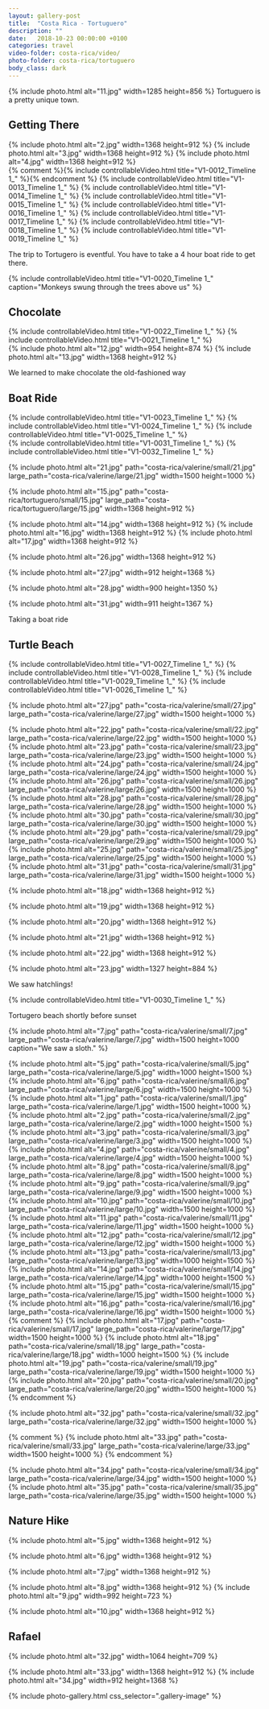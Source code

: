 ```yaml
---
layout: gallery-post
title:  "Costa Rica - Tortuguero"
description: ""
date:   2018-10-23 00:00:00 +0100
categories: travel
video-folder: costa-rica/video/
photo-folder: costa-rica/tortuguero
body_class: dark
---
```


{% include photo.html alt="11.jpg" width=1285 height=856 %}
Tortuguero is a pretty unique town.

## Getting There
<div class="gallery-tiled">
    {% include photo.html alt="2.jpg" width=1368 height=912 %}
    {% include photo.html alt="3.jpg" width=1368 height=912 %}
    {% include photo.html alt="4.jpg" width=1368 height=912 %}
</div>
<div class="video-sequence">
    {% comment %}{% include controllableVideo.html title="V1-0012_Timeline 1_" %}{% endcomment %}
    {% include controllableVideo.html title="V1-0013_Timeline 1_" %}
    {% include controllableVideo.html title="V1-0014_Timeline 1_" %}
    {% include controllableVideo.html title="V1-0015_Timeline 1_" %}
    {% include controllableVideo.html title="V1-0016_Timeline 1_" %}
    {% include controllableVideo.html title="V1-0017_Timeline 1_" %}
    {% include controllableVideo.html title="V1-0018_Timeline 1_" %}
    {% include controllableVideo.html title="V1-0019_Timeline 1_" %}
</div>

The trip to Tortugero is eventful. You have to take a 4 hour boat ride to get there.

{% include controllableVideo.html title="V1-0020_Timeline 1_" caption="Monkeys swung through the trees above us" %}

## Chocolate
<div class="video-sequence">
    {% include controllableVideo.html title="V1-0022_Timeline 1_" %}
    {% include controllableVideo.html title="V1-0021_Timeline 1_" %}
</div>


<div class="gallery-tiled">
    {% include photo.html alt="12.jpg" width=954 height=874 %}
    {% include photo.html alt="13.jpg" width=1368 height=912 %}
</div>


We learned to make chocolate the old-fashioned way


## Boat Ride
<div class="video-sequence">
    {% include controllableVideo.html title="V1-0023_Timeline 1_" %}
    {% include controllableVideo.html title="V1-0024_Timeline 1_" %}
    {% include controllableVideo.html title="V1-0025_Timeline 1_" %}
</div>

<div class="video-sequence">
    {% include controllableVideo.html title="V1-0031_Timeline 1_" %}
    {% include controllableVideo.html title="V1-0032_Timeline 1_" %}
</div>

{% include photo.html alt="21.jpg" path="costa-rica/valerine/small/21.jpg" large_path="costa-rica/valerine/large/21.jpg" width=1500 height=1000 %}

{% include photo.html alt="15.jpg" path="costa-rica/tortuguero/small/15.jpg"  large_path="costa-rica/tortuguero/large/15.jpg" width=1368 height=912 %}

<div class="gallery-tiled">
    {% include photo.html alt="14.jpg" width=1368 height=912 %}
    {% include photo.html alt="16.jpg" width=1368 height=912 %}
    {% include photo.html alt="17.jpg" width=1368 height=912 %}
</div>

{% include photo.html alt="26.jpg" width=1368 height=912 %}

{% include photo.html alt="27.jpg" width=912 height=1368 %}

{% include photo.html alt="28.jpg" width=900 height=1350 %}

{% include photo.html alt="31.jpg" width=911 height=1367 %}



Taking a boat ride

## Turtle Beach
<div class="video-sequence">
    {% include controllableVideo.html title="V1-0027_Timeline 1_" %}
    {% include controllableVideo.html title="V1-0028_Timeline 1_" %}
    {% include controllableVideo.html title="V1-0029_Timeline 1_" %}
    {% include controllableVideo.html title="V1-0026_Timeline 1_" %}
</div>

{% include photo.html alt="27.jpg" path="costa-rica/valerine/small/27.jpg" large_path="costa-rica/valerine/large/27.jpg" width=1500 height=1000 %}
<div class="gallery-tiled">
    {% include photo.html alt="22.jpg" path="costa-rica/valerine/small/22.jpg" large_path="costa-rica/valerine/large/22.jpg" width=1500 height=1000 %}
    {% include photo.html alt="23.jpg" path="costa-rica/valerine/small/23.jpg" large_path="costa-rica/valerine/large/23.jpg" width=1500 height=1000 %}
    {% include photo.html alt="24.jpg" path="costa-rica/valerine/small/24.jpg" large_path="costa-rica/valerine/large/24.jpg" width=1500 height=1000 %}
    {% include photo.html alt="26.jpg" path="costa-rica/valerine/small/26.jpg" large_path="costa-rica/valerine/large/26.jpg" width=1500 height=1000 %}
    {% include photo.html alt="28.jpg" path="costa-rica/valerine/small/28.jpg" large_path="costa-rica/valerine/large/28.jpg" width=1500 height=1000 %}
    {% include photo.html alt="30.jpg" path="costa-rica/valerine/small/30.jpg" large_path="costa-rica/valerine/large/30.jpg" width=1500 height=1000 %}
</div>
<div class="gallery-tiled">
    {% include photo.html alt="29.jpg" path="costa-rica/valerine/small/29.jpg" large_path="costa-rica/valerine/large/29.jpg" width=1500 height=1000 %}
    {% include photo.html alt="25.jpg" path="costa-rica/valerine/small/25.jpg" large_path="costa-rica/valerine/large/25.jpg" width=1500 height=1000 %}
</div>
{% include photo.html alt="31.jpg" path="costa-rica/valerine/small/31.jpg" large_path="costa-rica/valerine/large/31.jpg" width=1500 height=1000 %}

{% include photo.html alt="18.jpg" width=1368 height=912 %}

{% include photo.html alt="19.jpg" width=1368 height=912 %}

{% include photo.html alt="20.jpg" width=1368 height=912 %}

{% include photo.html alt="21.jpg" width=1368 height=912 %}

{% include photo.html alt="22.jpg" width=1368 height=912 %}

{% include photo.html alt="23.jpg" width=1327 height=884 %}



We saw hatchlings!

{% include controllableVideo.html title="V1-0030_Timeline 1_" %}

Tortugero beach shortly before sunset

{% include photo.html alt="7.jpg" path="costa-rica/valerine/small/7.jpg" large_path="costa-rica/valerine/large/7.jpg" width=1500 height=1000 caption="We saw a sloth." %}
<div class="gallery-tiled">
    {% include photo.html alt="5.jpg" path="costa-rica/valerine/small/5.jpg" large_path="costa-rica/valerine/large/5.jpg" width=1000 height=1500 %}
    {% include photo.html alt="6.jpg" path="costa-rica/valerine/small/6.jpg" large_path="costa-rica/valerine/large/6.jpg" width=1500 height=1000 %}
    {% include photo.html alt="1.jpg" path="costa-rica/valerine/small/1.jpg" large_path="costa-rica/valerine/large/1.jpg" width=1500 height=1000 %}
</div>
<div class="gallery-tiled">
    {% include photo.html alt="2.jpg" path="costa-rica/valerine/small/2.jpg" large_path="costa-rica/valerine/large/2.jpg" width=1000 height=1500 %}
    {% include photo.html alt="3.jpg" path="costa-rica/valerine/small/3.jpg" large_path="costa-rica/valerine/large/3.jpg" width=1500 height=1000 %}
</div>
{% include photo.html alt="4.jpg" path="costa-rica/valerine/small/4.jpg" large_path="costa-rica/valerine/large/4.jpg" width=1500 height=1000 %}

<div class="gallery-tiled">
    {% include photo.html alt="8.jpg" path="costa-rica/valerine/small/8.jpg" large_path="costa-rica/valerine/large/8.jpg" width=1500 height=1000 %}
    {% include photo.html alt="9.jpg" path="costa-rica/valerine/small/9.jpg" large_path="costa-rica/valerine/large/9.jpg" width=1500 height=1000 %}
</div>
<div class="gallery-tiled">
    {% include photo.html alt="10.jpg" path="costa-rica/valerine/small/10.jpg" large_path="costa-rica/valerine/large/10.jpg" width=1500 height=1000 %}
    {% include photo.html alt="11.jpg" path="costa-rica/valerine/small/11.jpg" large_path="costa-rica/valerine/large/11.jpg" width=1500 height=1000 %}
</div>
{% include photo.html alt="12.jpg" path="costa-rica/valerine/small/12.jpg" large_path="costa-rica/valerine/large/12.jpg" width=1500 height=1000 %}
{% include photo.html alt="13.jpg" path="costa-rica/valerine/small/13.jpg" large_path="costa-rica/valerine/large/13.jpg" width=1000 height=1500 %}
{% include photo.html alt="14.jpg" path="costa-rica/valerine/small/14.jpg" large_path="costa-rica/valerine/large/14.jpg" width=1000 height=1500 %}
<div class="gallery-tiled">
{% include photo.html alt="15.jpg" path="costa-rica/valerine/small/15.jpg" large_path="costa-rica/valerine/large/15.jpg" width=1500 height=1000 %}
{% include photo.html alt="16.jpg" path="costa-rica/valerine/small/16.jpg" large_path="costa-rica/valerine/large/16.jpg" width=1500 height=1000 %}
</div>
{% comment %}
{% include photo.html alt="17.jpg" path="costa-rica/valerine/small/17.jpg" large_path="costa-rica/valerine/large/17.jpg" width=1500 height=1000 %}
{% include photo.html alt="18.jpg" path="costa-rica/valerine/small/18.jpg" large_path="costa-rica/valerine/large/18.jpg" width=1000 height=1500 %}
{% include photo.html alt="19.jpg" path="costa-rica/valerine/small/19.jpg" large_path="costa-rica/valerine/large/19.jpg" width=1500 height=1000 %}
{% include photo.html alt="20.jpg" path="costa-rica/valerine/small/20.jpg" large_path="costa-rica/valerine/large/20.jpg" width=1500 height=1000 %}
{% endcomment %}

{% include photo.html alt="32.jpg" path="costa-rica/valerine/small/32.jpg" large_path="costa-rica/valerine/large/32.jpg" width=1500 height=1000 %}

{% comment %}
{% include photo.html alt="33.jpg" path="costa-rica/valerine/small/33.jpg" large_path="costa-rica/valerine/large/33.jpg" width=1500 height=1000 %}
{% endcomment %}

{% include photo.html alt="34.jpg" path="costa-rica/valerine/small/34.jpg" large_path="costa-rica/valerine/large/34.jpg" width=1500 height=1000 %}
{% include photo.html alt="35.jpg" path="costa-rica/valerine/small/35.jpg" large_path="costa-rica/valerine/large/35.jpg" width=1500 height=1000 %}

## Nature Hike
{% include photo.html alt="5.jpg" width=1368 height=912 %}

{% include photo.html alt="6.jpg" width=1368 height=912 %}

{% include photo.html alt="7.jpg" width=1368 height=912 %}

<div class="gallery-tiled">
    {% include photo.html alt="8.jpg" width=1368 height=912 %}
    {% include photo.html alt="9.jpg" width=992 height=723 %}
</div>

{% include photo.html alt="10.jpg" width=1368 height=912 %}

## Rafael 

{% include photo.html alt="32.jpg" width=1064 height=709 %}

<div class="gallery-tiled">
    {% include photo.html alt="33.jpg" width=1368 height=912 %}
    {% include photo.html alt="34.jpg" width=912 height=1368 %}
</div>

{% include photo-gallery.html css_selector=".gallery-image" %}
